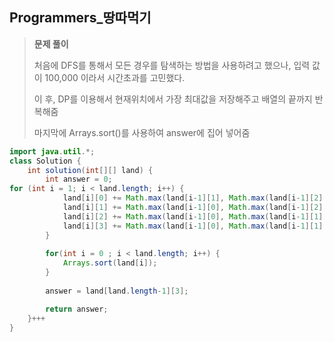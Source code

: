 ## Programmers_땅따먹기

>__문제 풀이__
>
>처음에 DFS를 통해서 모든 경우를 탐색하는 방법을 사용하려고 했으나, 입력 값이 100,000 이라서 시간초과를 고민했다.
>
>이 후, DP를 이용해서 현재위치에서 가장 최대값을 저장해주고 배열의 끝까지 반복해줌
>
>마지막에 Arrays.sort()를 사용하여 answer에 집어 넣어줌



```java
import java.util.*;
class Solution {
    int solution(int[][] land) {
        int answer = 0;
for (int i = 1; i < land.length; i++) {
			land[i][0] += Math.max(land[i-1][1], Math.max(land[i-1][2], land[i-1][3]));
			land[i][1] += Math.max(land[i-1][0], Math.max(land[i-1][2], land[i-1][3]));
			land[i][2] += Math.max(land[i-1][0], Math.max(land[i-1][1], land[i-1][3]));
			land[i][3] += Math.max(land[i-1][0], Math.max(land[i-1][1], land[i-1][2]));
		}
		
		for(int i = 0 ; i < land.length; i++) {
			Arrays.sort(land[i]);
		}
		
		answer = land[land.length-1][3];

        return answer;
    }+++
}
```

